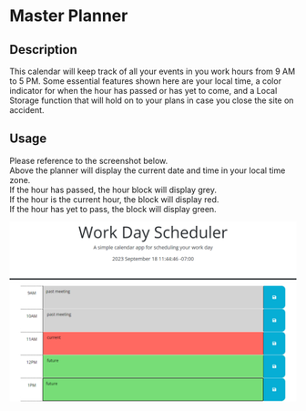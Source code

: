 # Master Planner

## Description

This calendar will keep track of all your events in you work hours from 9 AM to 5 PM. Some essential features shown here are your local time, a color indicator for when the hour has passed or has yet to come, and a Local Storage function that will hold on to your plans in case you close the site on accident.


## Usage

Please reference to the screenshot below. <br>
Above the planner will display the current date and time in your local time zone. <br>
If the hour has passed, the hour block will display grey. <br>
If the hour is the current hour, the block will display red. <br>
If the hour has yet to pass, the block will display green.<br>

![Example Screenshot](assets/Screenshot%202023-09-18%20114512.png)



